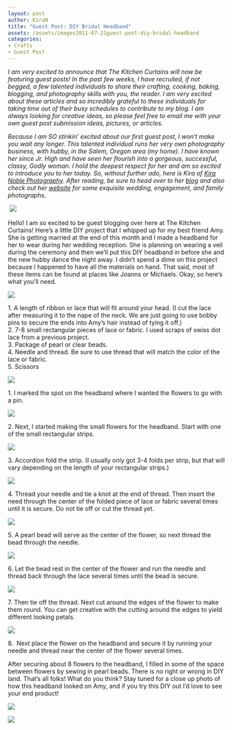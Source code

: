 ```yaml
---
layout: post
author: KiraN
title: "Guest Post: DIY Bridal Headband"
assets: /assets/images2011-07-21guest-post-diy-bridal-headband
categories: 
- Crafts
- Guest Post
---
```


_I am very excited to announce that The Kitchen Curtains will now be featuring guest posts! In the past few weeks, I have recruited, if not begged, a few talented individuals to share their crafting, cooking, baking, blogging, and photography skills with you, the reader. I am very excited about these articles and so incredibly grateful to these individuals for taking time out of their busy schedules to contribute to my blog. I am always looking for creative ideas, so please feel free to email me with your own guest post submission ideas, pictures, or articles._

_Because I am SO stinkin’ excited about our first guest post, I won’t make you wait any longer. This talented individual runs her very own photography business, with hubby, in the Salem, Oregon area (my home). I have known her since Jr. High and have seen her flourish into a gorgeous, successful, classy, Godly woman. I hold the deepest respect for her and am so excited to introduce you to her today. So, without further ado, here is Kira of [Kira Noble Photography](http://www.kiranoblephotographyblog.com/). After reading, be sure to head over to her [blog](http://www.kiranoblephotographyblog.com/) and also check out her [website](http://www.kiranoblephotography.com/) for some exquisite wedding, engagement, and family photographs._

 ![](jekyll_uploads/2011/07/bridalheadbandheader1.jpg)

Hello! I am so excited to be guest blogging over here at The Kitchen Curtains! Here’s a little DIY project that I whipped up for my best friend Amy. She is getting married at the end of this month and I made a headband for her to wear during her wedding reception. She is planning on wearing a veil during the ceremony and then we’ll put this DIY headband in before she and the new hubby dance the night away. I didn’t spend a dime on this project because I happened to have all the materials on hand. That said, most of these items can be found at places like Joanns or Michaels. Okay, so here’s what you’ll need.

![](jekyll_uploads/2011/07/headbandwhatyouneed.jpg)

1\. A length of ribbon or lace that will fit around your head. (I cut the lace after measuring it to the nape of the neck. We are just going to use bobby pins to secure the ends into Amy’s hair instead of tying it off.)  
2\. 7-8 small rectangular pieces of lace or fabric. I used scraps of swiss dot lace from a previous project.  
3\. Package of pearl or clear beads.  
4\. Needle and thread. Be sure to use thread that will match the color of the lace or fabric.  
5\. Scissors

![](jekyll_uploads/2011/07/headband1-1.jpg)

1\. I marked the spot on the headband where I wanted the flowers to go with a pin.

![](jekyll_uploads/2011/07/headband2.jpg)

2\. Next, I started making the small flowers for the headband. Start with one of the small rectangular strips.

![](jekyll_uploads/2011/07/headband3.jpg)

3\. Accordion fold the strip. (I usually only got 3-4 folds per strip, but that will vary depending on the length of your rectangular strips.)

![](jekyll_uploads/2011/07/headband4.jpg)

4\. Thread your needle and tie a knot at the end of thread. Then insert the need through the center of the folded piece of lace or fabric several times until it is secure. Do not tie off or cut the thread yet.

![](jekyll_uploads/2011/07/headband5.jpg)

5\. A pearl bead will serve as the center of the flower, so next thread the bead through the needle.

![](jekyll_uploads/2011/07/headband6.jpg)

6\. Let the bead rest in the center of the flower and run the needle and thread back through the lace several times until the bead is secure.

![](jekyll_uploads/2011/07/headband7.jpg)

7\. Then tie off the thread. Next cut around the edges of the flower to make them round. You can get creative with the cutting around the edges to yield different looking petals.

![](jekyll_uploads/2011/07/headband8.jpg)

8\.  Next place the flower on the headband and secure it by running your needle and thread near the center of the flower several times.

After securing about 8 flowers to the headband, I filled in some of the space between flowers by sewing in pearl beads. There is no right or wrong in DIY land. That’s all folks! What do you think? Stay tuned for a close up photo of how this headband looked on Amy, and if you try this DIY out I’d love to see your end product!

![](jekyll_uploads/2011/07/headbandphoto.jpg)

![](jekyll_uploads/2011/07/headbandphoto2.jpg)